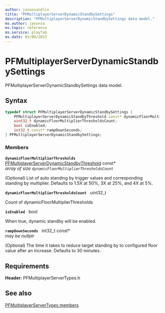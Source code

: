 ```yaml
---
author: jasonsandlin
title: "PFMultiplayerServerDynamicStandbySettings"
description: "PFMultiplayerServerDynamicStandbySettings data model."
ms.author: jasonsa
ms.topic: reference
ms.service: playfab
ms.date: 03/09/2023
---
```


# PFMultiplayerServerDynamicStandbySettings  

PFMultiplayerServerDynamicStandbySettings data model.  

## Syntax  
  
```cpp
typedef struct PFMultiplayerServerDynamicStandbySettings {  
    PFMultiplayerServerDynamicStandbyThreshold const* dynamicFloorMultiplierThresholds;  
    uint32_t dynamicFloorMultiplierThresholdsCount;  
    bool isEnabled;  
    int32_t const* rampDownSeconds;  
} PFMultiplayerServerDynamicStandbySettings;  
```
  
### Members  
  
**`dynamicFloorMultiplierThresholds`** &nbsp; [PFMultiplayerServerDynamicStandbyThreshold](pfmultiplayerserverdynamicstandbythreshold.md) const*  
*array of size `dynamicFloorMultiplierThresholdsCount`*  
  
(Optional) List of auto standing by trigger values and corresponding standing by multiplier. Defaults to 1.5X at 50%, 3X at 25%, and 4X at 5%.
  
**`dynamicFloorMultiplierThresholdsCount`** &nbsp; uint32_t  
  
Count of dynamicFloorMultiplierThresholds
  
**`isEnabled`** &nbsp; bool  
  
When true, dynamic standby will be enabled.
  
**`rampDownSeconds`** &nbsp; int32_t const*  
*may be nullptr*  
  
(Optional) The time it takes to reduce target standing by to configured floor value after an increase. Defaults to 30 minutes.
  
  
## Requirements  
  
**Header:** PFMultiplayerServerTypes.h
  
## See also  
[PFMultiplayerServerTypes members](../pfmultiplayerservertypes_members.md)  

  
  

